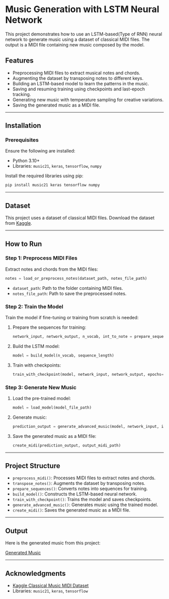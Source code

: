 # Music Generation with LSTM Neural Network

This project demonstrates how to use an LSTM-based(Type of RNN) neural network to generate music using a dataset of classical MIDI files. The output is a MIDI file containing new music composed by the model.

## Features

- Preprocessing MIDI files to extract musical notes and chords.
- Augmenting the dataset by transposing notes to different keys.
- Building an LSTM-based model to learn the patterns in the music.
- Saving and resuming training using checkpoints and last-epoch tracking.
- Generating new music with temperature sampling for creative variations.
- Saving the generated music as a MIDI file.

---

## Installation

### Prerequisites
Ensure the following are installed:
- Python 3.10+
- Libraries: `music21`, `keras`, `tensorflow`, `numpy`

Install the required libraries using pip:
```bash
pip install music21 keras tensorflow numpy
```

---

## Dataset

This project uses a dataset of classical MIDI files. Download the dataset from [Kaggle](https://www.kaggle.com/datasets/soumikrakshit/classical-music-midi).

---

## How to Run

### Step 1: Preprocess MIDI Files
Extract notes and chords from the MIDI files:

```python
notes = load_or_preprocess_notes(dataset_path, notes_file_path)
```
- `dataset_path`: Path to the folder containing MIDI files.
- `notes_file_path`: Path to save the preprocessed notes.

### Step 2: Train the Model
Train the model if fine-tuning or training from scratch is needed:

1. Prepare the sequences for training:
   ```python
   network_input, network_output, n_vocab, int_to_note = prepare_sequences(augmented_notes, sequence_length)
   ```

2. Build the LSTM model:
   ```python
   model = build_model(n_vocab, sequence_length)
   ```

3. Train with checkpoints:
   ```python
   train_with_checkpoint(model, network_input, network_output, epochs=50, batch_size=64)
   ```

### Step 3: Generate New Music

1. Load the pre-trained model:
   ```python
   model = load_model(model_file_path)
   ```

2. Generate music:
   ```python
   prediction_output = generate_advanced_music(model, network_input, int_to_note, n_vocab, sequence_length, num_notes=500)
   ```

3. Save the generated music as a MIDI file:
   ```python
   create_midi(prediction_output, output_midi_path)
   ```

---

## Project Structure

- `preprocess_midi()`: Processes MIDI files to extract notes and chords.
- `transpose_notes()`: Augments the dataset by transposing notes.
- `prepare_sequences()`: Converts notes into sequences for training.
- `build_model()`: Constructs the LSTM-based neural network.
- `train_with_checkpoint()`: Trains the model and saves checkpoints.
- `generate_advanced_music()`: Generates music using the trained model.
- `create_midi()`: Saves the generated music as a MIDI file.

---

## Output

Here is the generated music from this project:

[Generated Music](https://drive.google.com/file/d/1-8WlxnQmw80HP4amn3Wv9C7qWa6TPEx2/view?usp=drive_link)

---

## Acknowledgments
- [Kaggle Classical Music MIDI Dataset](https://www.kaggle.com/datasets/soumikrakshit/classical-music-midi)
- Libraries: `music21`, `keras`, `tensorflow`
